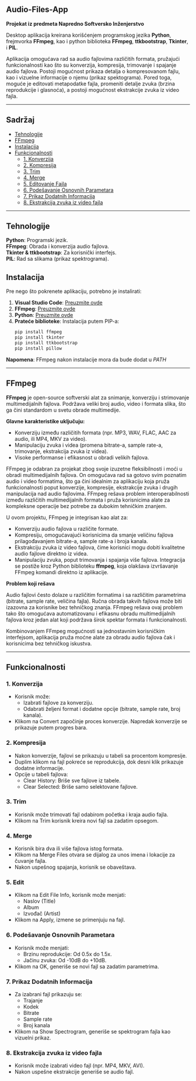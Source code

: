 ## Audio-Files-App
**Projekat iz predmeta Napredno Softversko Inženjerstvo**  

Desktop aplikacija kreirana korišćenjem programskog jezika **Python**, frejmvorka **FFmpeg**, kao i python biblioteka **FFmpeg**, **ttkbootstrap**, **Tkinter**, i **PIL**.  

Aplikacija omogućava rad sa audio fajlovima različitih formata, pružajući funkcionalnosti kao što su konverzija, kompresija, trimovanje i spajanje audio fajlova.
Postoji mogućnost prikaza detalja o kompresovanom fajlu, kao i vizuelne informacije o njemu (prikaz spektograma).
Pored toga, moguće je editovati metapodatke fajla, promeniti detalje zvuka (brzina reprodukcije i glasnoća), a postoji mogućnost ekstrakcije zvuka iz video fajla. 

---

## Sadržaj

- [Tehnologije](#tehnologije)
- [FFmpeg](#FFmpeg)
- [Instalacija](#instalacija)
- [Funkcionalnosti](#funkcionalnosti)
  - [1. Konverzija](#1-konverzija)
  - [2. Kompresija](#2-kompresija)
  - [3. Trim](#3-trim)
  - [4. Merge](#4-merge)
  - [5. Editovanje Fajla](#5-edit)
  - [6. Podešavanje Osnovnih Parametara](#6-podešavanje-osnovnih-parametara)
  - [7. Prikaz Dodatnih Informacija](#7-prikaz-dodatnih-informacija)
  - [8. Ekstrakcija zvuka iz video fajla](#8-ekstrakcija-zvuka-iz-video-fajla)

---

## Tehnologije

**Python**: Programski jezik.  
**FFmpeg**: Obrada i konverzija audio fajlova.  
**Tkinter & ttkbootstrap**: Za korisnički interfejs.  
**PIL**: Rad sa slikama (prikaz spektrograma).  

## Instalacija

Pre nego što pokrenete aplikaciju, potrebno je instalirati:  
1. **Visual Studio Code**: [Preuzmite ovde](https://code.visualstudio.com/download)  
2. **FFmpeg**: [Preuzmite ovde](https://www.ffmpeg.org/download.html)  
3. **Python**: [Preuzmite ovde](https://www.python.org/downloads/)  
4. **Prateće biblioteke**: Instalacija putem PIP-a:  
   ``` bash
   pip install ffmpeg
   pip install tkinter
   pip install ttkbootstrap
   pip install pillow
**Napomena**: FFmpeg nakon instalacije mora da bude dodat u *PATH*

---

## FFmpeg

**FFmpeg** je open-source softverski alat za snimanje, konverziju i strimovanje multimedijalnih fajlova. Podržava veliki broj audio, video i formata slika, što ga čini standardom u svetu obrade multimedije.

**Glavne karakteristike uključuju:**

- Konverziju između različitih formata (npr. MP3, WAV, FLAC, AAC za audio, ili MP4, MKV za video).
- Manipulaciju zvuka i videa (promena bitrate-a, sample rate-a, trimovanje, ekstrakcija zvuka iz videa).
- Visoke performanse i efikasnost u obradi velikih fajlova.

FFmpeg je odabran za projekat zbog svoje izuzetne fleksibilnosti i moći u obradi multimedijalnih fajlova. 
On omogućava rad sa gotovo svim poznatim audio i video formatima, što ga čini idealnim za aplikaciju koja pruža funkcionalnosti poput konverzije, kompresije, ekstrakcije zvuka i drugih manipulacija nad audio fajlovima.
FFmpeg rešava problem interoperabilnosti između različitih multimedijalnih formata i pruža korisnicima alate za kompleksne operacije bez potrebe za dubokim tehničkim znanjem.

U ovom projektu, FFmpeg je integrisan kao alat za:

- Konverziju audio fajlova u različite formate.
- Kompresiju, omogućavajući korisnicima da smanje veličinu fajlova prilagođavanjem bitrate-a, sample rate-a i broja kanala.
- Ekstrakciju zvuka iz video fajlova, čime korisnici mogu dobiti kvalitetne audio fajlove direktno iz videa.
- Manipulaciju zvuka, poput trimovanja i spajanja više fajlova.
Integracija se postiže kroz Python biblioteku **ffmpeg**, koja olakšava izvršavanje FFmpeg komandi direktno iz aplikacije.

**Problem koji rešava**

Audio fajlovi često dolaze u različitim formatima i sa različitim parametrima (bitrate, sample rate, veličina fajla). Ručna obrada takvih fajlova može biti izazovna za korisnike bez tehničkog znanja. FFmpeg rešava ovaj problem tako što omogućava automatizovanu i efikasnu obradu multimedijalnih fajlova kroz jedan alat koji podržava širok spektar formata i funkcionalnosti.

Kombinovanjem FFmpeg mogućnosti sa jednostavnim korisničkim interfejsom, aplikacija pruža moćne alate za obradu audio fajlova čak i korisnicima bez tehničkog iskustva.

---

## Funkcionalnosti

### 1. Konverzija
- Korisnik može:
    - Izabrati fajlove za konverziju.
    - Odabrati željeni format i dodatne opcije (bitrate, sample rate, broj kanala).
- Klikom na Convert započinje proces konverzije. Napredak konverzije se prikazuje putem progres bara.

### 2. Kompresija
- Nakon konverzije, fajlovi se prikazuju u tabeli sa procentom kompresije.
- Duplim klikom na fajl pokreće se reprodukcija, dok desni klik prikazuje dodatne informacije.
- Opcije u tabeli fajlova:
    - Clear History: Briše sve fajlove iz tabele.
    - Clear Selected: Briše samo selektovane fajlove.

### 3. Trim
- Korisnik može trimovati fajl odabirom početka i kraja audio fajla.
- Klikom na Trim korisnik kreira novi fajl sa zadatim opsegom.

### 4. Merge
- Korisnik bira dva ili više fajlova istog formata.
- Klikom na Merge Files otvara se dijalog za unos imena i lokacije za čuvanje fajla.
- Nakon uspešnog spajanja, korisnik se obaveštava.

### 5. Edit
- Klikom na Edit File Info, korisnik može menjati:
    - Naslov (Title)
    - Album
    - Izvođač (Artist)
- Klikom na Apply, izmene se primenjuju na fajl.

### 6. Podešavanje Osnovnih Parametara
- Korisnik može menjati:
    - Brzinu reprodukcije: Od 0.5x do 1.5x.
    - Jačinu zvuka: Od -10dB do +10dB.
- Klikom na OK, generiše se novi fajl sa zadatim parametrima.

### 7. Prikaz Dodatnih Informacija
- Za izabrani fajl prikazuju se:
    - Trajanje
    - Kodek
    - Bitrate
    - Sample rate
    - Broj kanala
- Klikom na Show Spectrogram, generiše se spektrogram fajla kao vizuelni prikaz.

### 8. Ekstrakcija zvuka iz video fajla
- Korisnik može izabrati video fajl (npr. MP4, MKV, AVI).
- Nakon uspešne ekstrakcije generiše se audio fajl.

